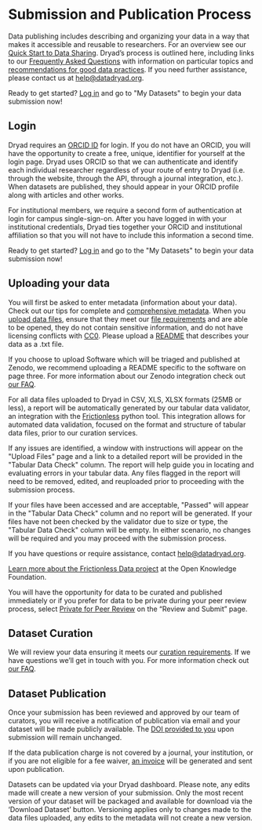 <h1>Submission and Publication Process</h1>

<p>
    Data publishing includes describing and organizing your data in a way that makes it accessible and reusable to
    researchers. For an overview see our <a href="/docs/QuickstartGuideToDataSharing.pdf">Quick Start to Data Sharing</a>.
    Dryad’s process is outlined here, including links to our <a href="/stash/faq">Frequently Asked Questions</a> with
    information on particular topics and <a href="/stash/best_practices">recommendations for good data practices</a>. If
    you need further assistance, please contact us at <a href="mailto:help@datadryad.org">help@datadryad.org</a>.
</p>

<p>Ready to get started? <a href="/stash/">Log in</a> and go to "My Datasets" to begin your data submission now!</p>

<h2 id="login">Login</h3>

<p>
    Dryad requires an <a href="https://orcid.org">ORCID ID</a> for login. If you do not have an ORCID, you will have the
    opportunity to create a free, unique, identifier for yourself at the login page. Dryad uses ORCID so that we can
    authenticate and identify each individual researcher regardless of your route of entry to Dryad (i.e. through the
    website, through the API, through a journal integration, etc.). When datasets are published, they should appear in
    your ORCID profile along with articles and other works.
</p>

<p>
    For institutional members, we require a second form of authentication at login for campus single-sign-on. After you
    have logged in with your institutional credentials, Dryad ties together your ORCID and institutional affiliation so
    that you will not have to include this information a second time.
</p>

<p>
  Ready to get started? <a href="/stash/sessions/choose_login">Log in</a> and go to the "My Datasets" to begin your data
  submission now!
</p>

<h2 id="uploading">Uploading your data</h3>
<p>
    You will first be asked to enter metadata (information about your data). Check out our tips for complete and
    <a href="/stash/faq#metadata">comprehensive metadata</a>.  When you <a href="/stash/faq#upload-files">upload data files</a>,
    ensure that they meet our <a href="/stash/faq#files">file requirements</a> and are able to be opened, they do not
    contain sensitive information, and do not have licensing conflicts with <a href="/stash/faq#cc0">CC0</a>. Please
    upload a <a href="https://data.research.cornell.edu/content/readme">README</a> that describes your data as a .txt file.
</p>

<p>
    If you choose to upload Software which will be triaged and published at Zenodo, we recommend uploading a README specific
    to the software on page three. For more information about our Zenodo integration check
    out <a href="/stash/faq#zenodo-integrate">our FAQ</a>.
</p>

<p>
For all data files uploaded to Dryad in CSV, XLS, XLSX formats (25MB or less), a
report will be automatically generated by our tabular data validator, an
integration with the <a href="https://frictionlessdata.io/">Frictionless</a>
python tool. This integration allows for automated data validation, focused on
the format and structure of tabular data files, prior to our curation services.
</p>

<p>
If any issues are identified, a window with instructions will appear on the
"Upload Files" page and a link to a detailed report will be provided in the
"Tabular Data Check" column. The report will help guide you in locating and
evaluating errors in your tabular data. Any files flagged in the report will
need to be removed, edited, and reuploaded prior to proceeding with the
submission process.
</p>

<p>
If your files have been accessed and are acceptable, "Passed" will appear in the
"Tabular Data Check" column and no report will be generated. If your files have
not been checked by the validator due to size or type, the "Tabular Data Check"
column will be empty. In either scenario, no changes will be required and you
may proceed with the submission process.
</p>

<p>
If you have questions or require assistance, contact <a href="mailto:help@datadryad.org">help@datadryad.org</a>.
</p>

<p>
<a href="https://frictionlessdata.io/">Learn more about the Frictionless Data project</a> at the Open Knowledge
Foundation. 
</p>

<p>
    You will have the opportunity for data to be curated and published immediately or if you prefer for data to be private
    during your peer review process, select <a href="/stash/faq#ppr">Private for Peer Review</a> on the “Review and Submit”
    page.
</p>

<h2 id="curation">Dataset Curation</h3>
<p>
    We will review your data ensuring it meets our <a href="/stash/faq#curation">curation requirements</a>. If we have
    questions we’ll get in touch with you. For more information check out <a href="/stash/faq">our FAQ</a>.
</p>

<h2 id="publication">Dataset Publication</h3>

<p>
  Once your submission has been reviewed and approved by our team of curators, you will receive a notification of
  publication via email and your dataset will be made publicly available. The
  <a href="/stash/faq#cite">DOI provided to you</a> upon submission will remain unchanged.
</p>

<p>
  If the data publication charge is not covered by a journal, your institution, or if you are not eligible for a fee
  waiver, <a href="/stash/faq#cost">an invoice</a> will be generated and sent upon publication.
</p>

<p>
  Datasets can be updated via your Dryad dashboard. Please note, any edits made will create a new version of your
  submission. Only the most recent version of your dataset will be packaged and available for download via the
  ‘Download Dataset’ button. Versioning applies only to changes made to the data files uploaded, any edits to the
  metadata will not create a new version.
</p>
